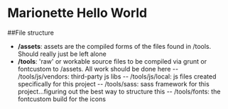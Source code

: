 # Marionette Hello World
##File structure
- **/assets**: assets are the compiled forms of the files found in /tools. Should really just be left alone
- **/tools**: 'raw' or workable source files to be compiled via grunt or fontcustom to /assets. All work should be done here
-- /tools/js/vendors: third-party js libs
-- /tools/js/local: js files created specifically for this project
-- /tools/sass: sass framework for this project...figuring out the best way to structure this
-- /tools/fonts: the fontcustom build for the icons
